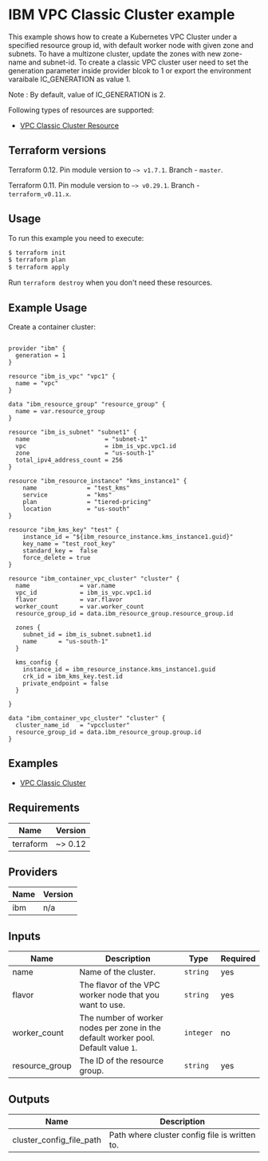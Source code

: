 # IBM VPC Classic Cluster example

This example shows how to create a Kubernetes VPC Cluster under a specified resource group id, with default worker node with given zone and subnets. To have a multizone cluster, update the zones with new zone-name and subnet-id. 
To create a classic VPC cluster user need to set the generation parameter inside provider blcok to 1 or export the environment varaibale IC_GENERATION as value 1.

Note : By default, value of IC_GENERATION is 2.

Following types of resources are supported:

* [ VPC Classic Cluster Resource](https://cloud.ibm.com/docs/terraform?topic=terraform-container-resources#vpc-cluster)


## Terraform versions

Terraform 0.12. Pin module version to `~> v1.7.1`. Branch - `master`.

Terraform 0.11. Pin module version to `~> v0.29.1`. Branch - `terraform_v0.11.x`.

## Usage

To run this example you need to execute:

```bash
$ terraform init
$ terraform plan
$ terraform apply
```

Run `terraform destroy` when you don't need these resources.

## Example Usage

Create a container cluster:

```hcl

provider "ibm" {
  generation = 1
}

resource "ibm_is_vpc" "vpc1" {
  name = "vpc"
}

data "ibm_resource_group" "resource_group" {
  name = var.resource_group
}

resource "ibm_is_subnet" "subnet1" {
  name                     = "subnet-1"
  vpc                      = ibm_is_vpc.vpc1.id
  zone                     = "us-south-1"
  total_ipv4_address_count = 256
}

resource "ibm_resource_instance" "kms_instance1" {
    name              = "test_kms"
    service           = "kms"
    plan              = "tiered-pricing"
    location          = "us-south"
}
  
resource "ibm_kms_key" "test" {
    instance_id = "${ibm_resource_instance.kms_instance1.guid}"
    key_name = "test_root_key"
    standard_key =  false
    force_delete = true
}

resource "ibm_container_vpc_cluster" "cluster" {
  name              = var.name
  vpc_id            = ibm_is_vpc.vpc1.id
  flavor            = var.flavor
  worker_count      = var.worker_count
  resource_group_id = data.ibm_resource_group.resource_group.id

  zones {
    subnet_id = ibm_is_subnet.subnet1.id
    name      = "us-south-1"
  }

  kms_config {
    instance_id = ibm_resource_instance.kms_instance1.guid
    crk_id = ibm_kms_key.test.id
    private_endpoint = false
  }

}
```

```hcl
data "ibm_container_vpc_cluster" "cluster" {
  cluster_name_id   = "vpccluster"
  resource_group_id = data.ibm_resource_group.group.id
}
```

## Examples

* [ VPC Classic Cluster  ](https://github.com/umarali-nagoor/terraform-provider-ibm/tree/v12_iks_openshift_example_update/examples/ibm-cluster/vpc-classic-cluster)

<!-- BEGINNING OF PRE-COMMIT-TERRAFORM DOCS HOOK -->
## Requirements

| Name | Version |
|------|---------|
| terraform | ~> 0.12 |

## Providers

| Name | Version |
|------|---------|
| ibm | n/a |

## Inputs

| Name | Description | Type | Required |
|------|-------------|------|---------|
| name | Name of the cluster. | `string` | yes |
| flavor | The flavor of the VPC worker node that you want to use. | `string` | yes |
| worker\_count | The number of worker nodes per zone in the default worker pool. Default value `1`.| `integer` | no |
| resource_group | The ID of the resource group. | `string` | yes |

## Outputs

| Name | Description |
|------|-------------|
| cluster_config_file_path | Path where cluster config file is written to. |